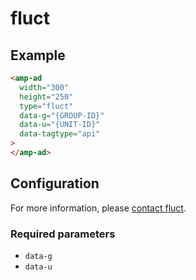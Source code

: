 <!---
Copyright 2017 The AMP HTML Authors. All Rights Reserved.

Licensed under the Apache License, Version 2.0 (the "License");
you may not use this file except in compliance with the License.
You may obtain a copy of the License at

      http://www.apache.org/licenses/LICENSE-2.0

Unless required by applicable law or agreed to in writing, software
distributed under the License is distributed on an "AS-IS" BASIS,
WITHOUT WARRANTIES OR CONDITIONS OF ANY KIND, either express or implied.
See the License for the specific language governing permissions and
limitations under the License.
-->

# fluct

## Example

```html
<amp-ad
  width="300"
  height="250"
  type="fluct"
  data-g="{GROUP-ID}"
  data-u="{UNIT-ID}"
  data-tagtype="api"
>
</amp-ad>
```

## Configuration

For more information, please [contact fluct](https://corp.fluct.jp/en/contact.php).

### Required parameters

-   `data-g`
-   `data-u`
